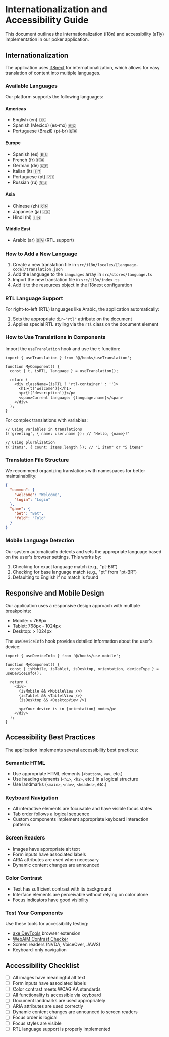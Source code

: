 
# Internationalization and Accessibility Guide

This document outlines the internationalization (i18n) and accessibility (a11y) implementation in our poker application.

## Internationalization

The application uses [i18next](https://www.i18next.com/) for internationalization, which allows for easy translation of content into multiple languages.

### Available Languages

Our platform supports the following languages:

#### Americas
- English (en) 🇺🇸
- Spanish (Mexico) (es-mx) 🇲🇽
- Portuguese (Brazil) (pt-br) 🇧🇷

#### Europe
- Spanish (es) 🇪🇸
- French (fr) 🇫🇷
- German (de) 🇩🇪
- Italian (it) 🇮🇹
- Portuguese (pt) 🇵🇹
- Russian (ru) 🇷🇺

#### Asia
- Chinese (zh) 🇨🇳
- Japanese (ja) 🇯🇵
- Hindi (hi) 🇮🇳

#### Middle East
- Arabic (ar) 🇸🇦 (RTL support)

### How to Add a New Language

1. Create a new translation file in `src/i18n/locales/[language-code]/translation.json`
2. Add the language to the `languages` array in `src/stores/language.ts`
3. Import the new translation file in `src/i18n/index.ts`
4. Add it to the resources object in the i18next configuration

### RTL Language Support

For right-to-left (RTL) languages like Arabic, the application automatically:
1. Sets the appropriate `dir="rtl"` attribute on the document
2. Applies special RTL styling via the `rtl` class on the document element

### How to Use Translations in Components

Import the `useTranslation` hook and use the `t` function:

```tsx
import { useTranslation } from '@/hooks/useTranslation';

function MyComponent() {
  const { t, isRTL, language } = useTranslation();
  
  return (
    <div className={isRTL ? 'rtl-container' : ''}>
      <h1>{t('welcome')}</h1>
      <p>{t('description')}</p>
      <span>Current language: {language.name}</span>
    </div>
  );
}
```

For complex translations with variables:

```tsx
// Using variables in translations
t('greeting', { name: user.name }); // "Hello, {name}!"

// Using pluralization
t('items', { count: items.length }); // "1 item" or "5 items"
```

### Translation File Structure

We recommend organizing translations with namespaces for better maintainability:

```json
{
  "common": {
    "welcome": "Welcome",
    "login": "Login"
  },
  "game": {
    "bet": "Bet",
    "fold": "Fold"
  }
}
```

### Mobile Language Detection

Our system automatically detects and sets the appropriate language based on the user's browser settings. This works by:

1. Checking for exact language match (e.g., "pt-BR")
2. Checking for base language match (e.g., "pt" from "pt-BR")
3. Defaulting to English if no match is found

## Responsive and Mobile Design

Our application uses a responsive design approach with multiple breakpoints:

- Mobile: < 768px
- Tablet: 768px - 1024px
- Desktop: > 1024px

The `useDeviceInfo` hook provides detailed information about the user's device:

```tsx
import { useDeviceInfo } from '@/hooks/use-mobile';

function MyComponent() {
  const { isMobile, isTablet, isDesktop, orientation, deviceType } = useDeviceInfo();
  
  return (
    <div>
      {isMobile && <MobileView />}
      {isTablet && <TabletView />}
      {isDesktop && <DesktopView />}
      
      <p>Your device is in {orientation} mode</p>
    </div>
  );
}
```

## Accessibility Best Practices

The application implements several accessibility best practices:

### Semantic HTML

- Use appropriate HTML elements (`<button>`, `<a>`, etc.)
- Use heading elements (`<h1>`, `<h2>`, etc.) in a logical structure
- Use landmarks (`<main>`, `<nav>`, `<header>`, etc.)

### Keyboard Navigation

- All interactive elements are focusable and have visible focus states
- Tab order follows a logical sequence
- Custom components implement appropriate keyboard interaction patterns

### Screen Readers

- Images have appropriate alt text
- Form inputs have associated labels
- ARIA attributes are used when necessary
- Dynamic content changes are announced

### Color Contrast

- Text has sufficient contrast with its background
- Interface elements are perceivable without relying on color alone
- Focus indicators have good visibility

### Test Your Components

Use these tools for accessibility testing:
- [axe DevTools](https://www.deque.com/axe/) browser extension
- [WebAIM Contrast Checker](https://webaim.org/resources/contrastchecker/)
- Screen readers (NVDA, VoiceOver, JAWS)
- Keyboard-only navigation

## Accessibility Checklist

- [ ] All images have meaningful alt text
- [ ] Form inputs have associated labels
- [ ] Color contrast meets WCAG AA standards
- [ ] All functionality is accessible via keyboard
- [ ] Document landmarks are used appropriately
- [ ] ARIA attributes are used correctly
- [ ] Dynamic content changes are announced to screen readers
- [ ] Focus order is logical
- [ ] Focus styles are visible
- [ ] RTL language support is properly implemented
